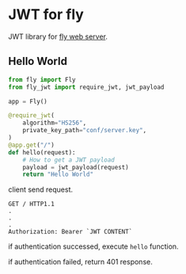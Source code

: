 
# JWT for fly

JWT library for [fly web server](https://github.com/tatsuya4649/fly).

## Hello World

```python
from fly import Fly
from fly_jwt import require_jwt, jwt_payload

app = Fly()

@require_jwt(
    algorithm="HS256",
	private_key_path="conf/server.key",
)
@app.get("/")
def hello(request):
	# How to get a JWT payload
	payload = jwt_payload(request)
    return "Hello World"
```

client send request.

```
GET / HTTP1.1
.
. 
.
Authorization: Bearer `JWT CONTENT`
```

if authentication successed, execute `hello` function.

if authentication failed, return 401 response.

